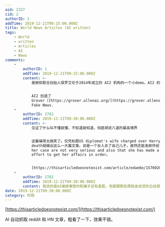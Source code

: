 ```yaml
---
aid: 2327
cid: 2
authorID: 1
addTime: 2019-12-21T09:15:00.000Z
title: World News Articles (AI written)
tags:
    - World
    - written
    - Articles
    - AI
    - News
comments:
    -
        authorID: 1
        addTime: 2019-12-21T09:15:00.000Z
        content: >-
            是微软联合创始人保罗艾伦于2014年成立的 AI2 机构的一个小demo，AI2 的使命是 AI for good。


            AI2 创造了
            Grover（[https://grover.allenai.org/](https://grover.allenai.org/)），用以对抗
            Fake News.
    -
        authorID: 2782
        addTime: 2019-12-21T09:30:00.000Z
        content: >-
            见证了什么叫不懂装懂，不知道装知道，彻底胡说八道的最高境界


            这篇编得太搞笑了。仅凭标题US diplomat's wife charged over Harry Dunn
            death就编出这么一大篇文章。说是一个女人杀了自己儿子，居然还能发邮件给记者，声称杀人罪不是很严重。the charges in
            her case are not very serious and also that she has made a very good
            effort to get her affairs in order。


            [https://thisarticledoesnotexist.com/article/edae6e/1576920088](https://thisarticledoesnotexist.com/article/edae6e/1576920088)
    -
        authorID: 2782
        addTime: 2019-12-21T09:30:00.000Z
        content: 我说的是AI编故事暂时和骗子还有差距，但是跟那些厚脸皮说谎的已经很接近了。
date: 2019-12-21T09:30:00.000Z
category: 时政
---
```


[https://thisarticledoesnotexist.com/](https://thisarticledoesnotexist.com/)

AI 自动抓取 reddit 和 HN 文章，粗看了一下，效果不错。
